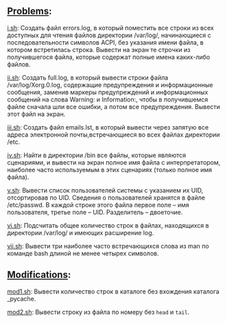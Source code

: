 ## [Problems](problems.pdf):
[i.sh](i.sh): Создать файл errors.log, в который поместить все строки из всех доступных для чтения файлов директории /var/log/, начинающиеся c последовательности символов ACPI, без указания имени файла, в котором встретилась строка. Вывести на экран те строчки из получившегося файла, которые содержат полные имена каких-либо файлов.


[ii.sh](ii.sh): Создать full.log, в который вывести строки файла /var/log/Xorg.0.log, содержащие предупреждения и информационные сообщения, заменив маркеры предупреждений и
информационных сообщений на слова Warning: и Information:, чтобы в получившемся файле
сначала шли все ошибки, а потом все предупреждения. Вывести этот файл на экран.


[iii.sh](iii.sh): Создать файл emails.lst, в который вывести через запятую все адреса электронной почты,встречающиеся во всех файлах директории /etc.


[iv.sh](iv.sh): Найти в директории /bin все файлы, которые являются сценариями, и вывести на экран полное имя файла с интерпретатором, наиболее часто используемым в этих сценариях (только полное имя файла).


[v.sh](v.sh): Вывести список пользователей системы с указанием их UID, отсортировав по UID. Сведения о пользователей хранятся в файле /etc/passwd. В каждой строке этого файла первое поле – имя пользователя, третье поле – UID. Разделитель – двоеточие.


[vi.sh](vi.sh): Подсчитать общее количество строк в файлах, находящихся в директории /var/log/ и имеющих расширение log.

[vii.sh](vii.sh): Вывести три наиболее часто встречающихся слова из man по команде bash длиной не менее четырех символов.

## [Modifications](/lab2/mods2/):
[mod1.sh](/lab2/mods2/mod1.sh): Вывести количество строк в каталоге без вхождения каталога _pycache.

[mod2.sh](/lab2/mods2/mod2.sh): Вывести строку из файла по номеру без `head` и `tail`.
